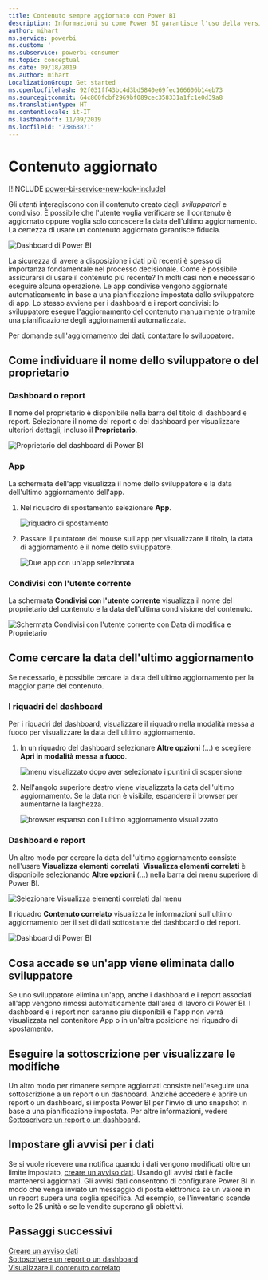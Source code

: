 ```yaml
---
title: Contenuto sempre aggiornato con Power BI
description: Informazioni su come Power BI garantisce l'uso della versione più recente di dati, report, dashboard e app.
author: mihart
ms.service: powerbi
ms.custom: ''
ms.subservice: powerbi-consumer
ms.topic: conceptual
ms.date: 09/18/2019
ms.author: mihart
LocalizationGroup: Get started
ms.openlocfilehash: 92f031ff43bc4d3bd5840e69fec166606b14eb73
ms.sourcegitcommit: 64c860fcbf2969bf089cec358331a1fc1e0d39a8
ms.translationtype: HT
ms.contentlocale: it-IT
ms.lasthandoff: 11/09/2019
ms.locfileid: "73863871"
---
```

# <a name="your-content-is-up-to-date"></a>Contenuto aggiornato

[!INCLUDE [power-bi-service-new-look-include](../includes/power-bi-service-new-look-include.md)]

Gli *utenti* interagiscono con il contenuto creato dagli *sviluppatori* e condiviso. È possibile che l'utente voglia verificare se il contenuto è aggiornato oppure voglia solo conoscere la data dell'ultimo aggiornamento. La certezza di usare un contenuto aggiornato garantisce fiducia.  
 
![Dashboard di Power BI](media/end-user-fresh/power-bi-dashboards.png)


La sicurezza di avere a disposizione i dati più recenti è spesso di importanza fondamentale nel processo decisionale. Come è possibile assicurarsi di usare il contenuto più recente? In molti casi non è necessario eseguire alcuna operazione. Le app condivise vengono aggiornate automaticamente in base a una pianificazione impostata dallo sviluppatore di app. Lo stesso avviene per i dashboard e i report condivisi: lo sviluppatore esegue l'aggiornamento del contenuto manualmente o tramite una pianificazione degli aggiornamenti automatizzata.  

Per domande sull'aggiornamento dei dati, contattare lo sviluppatore.

## <a name="how-to-locate-the-name-of-the-designer-or-owner"></a>Come individuare il nome dello sviluppatore o del proprietario

### <a name="dashboard-or-report"></a>Dashboard o report

Il nome del proprietario è disponibile nella barra del titolo di dashboard e report. Selezionare il nome del report o del dashboard per visualizzare ulteriori dettagli, incluso il **Proprietario**.

![Proprietario del dashboard di Power BI](media/end-user-fresh/power-bi-owner.png)


### <a name="apps"></a>App

La schermata dell'app visualizza il nome dello sviluppatore e la data dell'ultimo aggiornamento dell'app.  

1. Nel riquadro di spostamento selezionare **App**.

    ![riquadro di spostamento](media/end-user-fresh/power-bi-nav-app.png)



2. Passare il puntatore del mouse sull'app per visualizzare il titolo, la data di aggiornamento e il nome dello sviluppatore. 

    ![Due app con un'app selezionata](media/end-user-fresh/power-bi-app.png)


### <a name="shared-with-me"></a>Condivisi con l'utente corrente
La schermata **Condivisi con l'utente corrente** visualizza il nome del proprietario del contenuto e la data dell'ultima condivisione del contenuto.

![Schermata Condivisi con l'utente corrente con Data di modifica e Proprietario](media/end-user-fresh/power-bi-share.png) 


## <a name="how-to-look-up-the-last-refresh-date"></a>Come cercare la data dell'ultimo aggiornamento
Se necessario, è possibile cercare la data dell'ultimo aggiornamento per la maggior parte del contenuto. 

### <a name="dashboard-tiles"></a>I riquadri del dashboard
Per i riquadri del dashboard, visualizzare il riquadro nella modalità messa a fuoco per visualizzare la data dell'ultimo aggiornamento.

1. In un riquadro del dashboard selezionare **Altre opzioni** (...) e scegliere **Apri in modalità messa a fuoco**.

    ![menu visualizzato dopo aver selezionato i puntini di sospensione](media/end-user-fresh/power-bi-focus-mode.png)

2. Nell'angolo superiore destro viene visualizzata la data dell'ultimo aggiornamento. Se la data non è visibile, espandere il browser per aumentarne la larghezza. 

    ![browser espanso con l'ultimo aggiornamento visualizzato](media/end-user-fresh/power-bi-last-refresh2.png)

### <a name="dashboards-and-reports"></a>Dashboard e report
Un altro modo per cercare la data dell'ultimo aggiornamento consiste nell'usare **Visualizza elementi correlati**.  **Visualizza elementi correlati** è disponibile selezionando **Altre opzioni** (...) nella barra dei menu superiore di Power BI.

![Selezionare Visualizza elementi correlati dal menu](media/end-user-fresh/power-bi-view-related-dropdown.png)

Il riquadro **Contenuto correlato** visualizza le informazioni sull'ultimo aggiornamento per il set di dati sottostante del dashboard o del report.

![Dashboard di Power BI](media/end-user-fresh/power-bi-refresh.png)

## <a name="what-happens-if-an-app-is-deleted-by-the-designer"></a>Cosa accade se un'app viene eliminata dallo sviluppatore

Se uno sviluppatore elimina un'app, anche i dashboard e i report associati all'app vengono rimossi automaticamente dall'area di lavoro di Power BI. I dashboard e i report non saranno più disponibili e l'app non verrà visualizzata nel contenitore App o in un'altra posizione nel riquadro di spostamento.


## <a name="subscribe-to-see-changes"></a>Eseguire la sottoscrizione per visualizzare le modifiche
Un altro modo per rimanere sempre aggiornati consiste nell'eseguire una sottoscrizione a un report o un dashboard. Anziché accedere e aprire un report o un dashboard, si imposta Power BI per l'invio di uno snapshot in base a una pianificazione impostata.  Per altre informazioni, vedere [Sottoscrivere un report o un dashboard](end-user-subscribe.md).

## <a name="set-data-alerts"></a>Impostare gli avvisi per i dati
Se si vuole ricevere una notifica quando i dati vengono modificati oltre un limite impostato, [creare un avviso dati](end-user-alerts.md).  Usando gli avvisi dati è facile mantenersi aggiornati. Gli avvisi dati consentono di configurare Power BI in modo che venga inviato un messaggio di posta elettronica se un valore in un report supera una soglia specifica.  Ad esempio, se l'inventario scende sotto le 25 unità o se le vendite superano gli obiettivi.  

## <a name="next-steps"></a>Passaggi successivi
[Creare un avviso dati](end-user-alerts.md)    
[Sottoscrivere un report o un dashboard](end-user-subscribe.md)    
[Visualizzare il contenuto correlato](end-user-related.md)    
